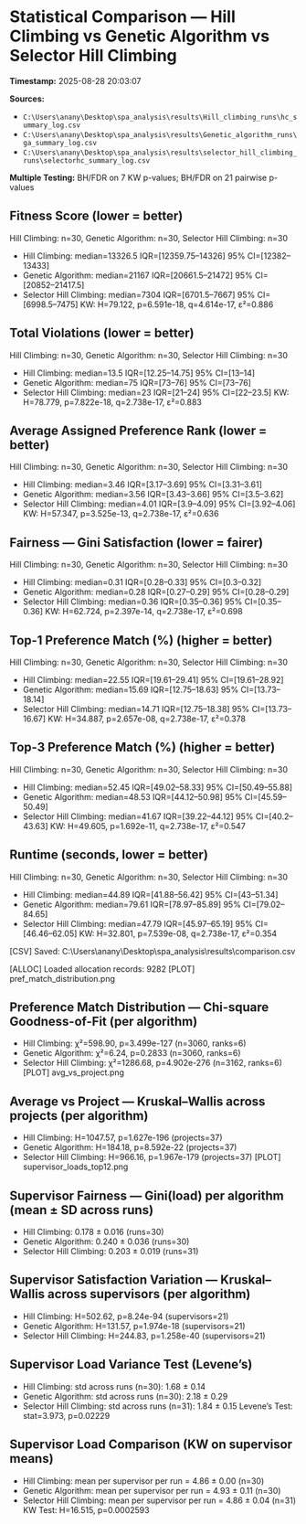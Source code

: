 # Statistical Comparison — Hill Climbing vs Genetic Algorithm vs Selector Hill Climbing

**Timestamp:** 2025-08-28 20:03:07

**Sources:**
- `C:\Users\anany\Desktop\spa_analysis\results\Hill_climbing_runs\hc_summary_log.csv`
- `C:\Users\anany\Desktop\spa_analysis\results\Genetic_algorithm_runs\ga_summary_log.csv`
- `C:\Users\anany\Desktop\spa_analysis\results\selector_hill_climbing_runs\selectorhc_summary_log.csv`

**Multiple Testing:** BH/FDR on 7 KW p-values; BH/FDR on 21 pairwise p-values


## Fitness Score (lower = better)
Hill Climbing: n=30, Genetic Algorithm: n=30, Selector Hill Climbing: n=30
- Hill Climbing: median=13326.5  IQR=[12359.75–14326]  95% CI=[12382–13433]
- Genetic Algorithm: median=21167  IQR=[20661.5–21472]  95% CI=[20852–21417.5]
- Selector Hill Climbing: median=7304  IQR=[6701.5–7667]  95% CI=[6998.5–7475]
KW: H=79.122, p=6.591e-18, q=4.614e-17, ε²=0.886

## Total Violations (lower = better)
Hill Climbing: n=30, Genetic Algorithm: n=30, Selector Hill Climbing: n=30
- Hill Climbing: median=13.5  IQR=[12.25–14.75]  95% CI=[13–14]
- Genetic Algorithm: median=75  IQR=[73–76]  95% CI=[73–76]
- Selector Hill Climbing: median=23  IQR=[21–24]  95% CI=[22–23.5]
KW: H=78.779, p=7.822e-18, q=2.738e-17, ε²=0.883

## Average Assigned Preference Rank (lower = better)
Hill Climbing: n=30, Genetic Algorithm: n=30, Selector Hill Climbing: n=30
- Hill Climbing: median=3.46  IQR=[3.17–3.69]  95% CI=[3.31–3.61]
- Genetic Algorithm: median=3.56  IQR=[3.43–3.66]  95% CI=[3.5–3.62]
- Selector Hill Climbing: median=4.01  IQR=[3.9–4.09]  95% CI=[3.92–4.06]
KW: H=57.347, p=3.525e-13, q=2.738e-17, ε²=0.636

## Fairness — Gini Satisfaction (lower = fairer)
Hill Climbing: n=30, Genetic Algorithm: n=30, Selector Hill Climbing: n=30
- Hill Climbing: median=0.31  IQR=[0.28–0.33]  95% CI=[0.3–0.32]
- Genetic Algorithm: median=0.28  IQR=[0.27–0.29]  95% CI=[0.28–0.29]
- Selector Hill Climbing: median=0.36  IQR=[0.35–0.36]  95% CI=[0.35–0.36]
KW: H=62.724, p=2.397e-14, q=2.738e-17, ε²=0.698

## Top-1 Preference Match (%) (higher = better)
Hill Climbing: n=30, Genetic Algorithm: n=30, Selector Hill Climbing: n=30
- Hill Climbing: median=22.55  IQR=[19.61–29.41]  95% CI=[19.61–28.92]
- Genetic Algorithm: median=15.69  IQR=[12.75–18.63]  95% CI=[13.73–18.14]
- Selector Hill Climbing: median=14.71  IQR=[12.75–18.38]  95% CI=[13.73–16.67]
KW: H=34.887, p=2.657e-08, q=2.738e-17, ε²=0.378

## Top-3 Preference Match (%) (higher = better)
Hill Climbing: n=30, Genetic Algorithm: n=30, Selector Hill Climbing: n=30
- Hill Climbing: median=52.45  IQR=[49.02–58.33]  95% CI=[50.49–55.88]
- Genetic Algorithm: median=48.53  IQR=[44.12–50.98]  95% CI=[45.59–50.49]
- Selector Hill Climbing: median=41.67  IQR=[39.22–44.12]  95% CI=[40.2–43.63]
KW: H=49.605, p=1.692e-11, q=2.738e-17, ε²=0.547

## Runtime (seconds, lower = better)
Hill Climbing: n=30, Genetic Algorithm: n=30, Selector Hill Climbing: n=30
- Hill Climbing: median=44.89  IQR=[41.88–56.42]  95% CI=[43–51.34]
- Genetic Algorithm: median=79.61  IQR=[78.97–85.89]  95% CI=[79.02–84.65]
- Selector Hill Climbing: median=47.79  IQR=[45.97–65.19]  95% CI=[46.46–62.05]
KW: H=32.801, p=7.539e-08, q=2.738e-17, ε²=0.354

[CSV] Saved: C:\Users\anany\Desktop\spa_analysis\results\comparison.csv

[ALLOC] Loaded allocation records: 9282
[PLOT] pref_match_distribution.png

## Preference Match Distribution — Chi-square Goodness-of-Fit (per algorithm)
- Hill Climbing: χ²=598.90, p=3.499e-127 (n=3060, ranks=6)
- Genetic Algorithm: χ²=6.24, p=0.2833 (n=3060, ranks=6)
- Selector Hill Climbing: χ²=1286.68, p=4.902e-276 (n=3162, ranks=6)
[PLOT] avg_vs_project.png

## Average vs Project — Kruskal–Wallis across projects (per algorithm)
- Hill Climbing: H=1047.57, p=1.627e-196 (projects=37)
- Genetic Algorithm: H=184.18, p=8.592e-22 (projects=37)
- Selector Hill Climbing: H=966.16, p=1.967e-179 (projects=37)
[PLOT] supervisor_loads_top12.png

## Supervisor Fairness — Gini(load) per algorithm (mean ± SD across runs)
- Hill Climbing: 0.178 ± 0.016  (runs=30)
- Genetic Algorithm: 0.240 ± 0.036  (runs=30)
- Selector Hill Climbing: 0.203 ± 0.019  (runs=31)

## Supervisor Satisfaction Variation — Kruskal–Wallis across supervisors (per algorithm)
- Hill Climbing: H=502.62, p=8.24e-94 (supervisors=21)
- Genetic Algorithm: H=131.57, p=1.974e-18 (supervisors=21)
- Selector Hill Climbing: H=244.83, p=1.258e-40 (supervisors=21)

## Supervisor Load Variance Test (Levene’s)
- Hill Climbing: std across runs (n=30): 1.68 ± 0.14
- Genetic Algorithm: std across runs (n=30): 2.18 ± 0.29
- Selector Hill Climbing: std across runs (n=31): 1.84 ± 0.15
Levene’s Test: stat=3.973, p=0.02229

## Supervisor Load Comparison (KW on supervisor means)
- Hill Climbing: mean per supervisor per run = 4.86 ± 0.00 (n=30)
- Genetic Algorithm: mean per supervisor per run = 4.93 ± 0.11 (n=30)
- Selector Hill Climbing: mean per supervisor per run = 4.86 ± 0.04 (n=31)
KW Test: H=16.515, p=0.0002593
